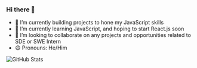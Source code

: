 ### Hi there 👋
- 🔭 I’m currently building projects to hone my JavaScript skills
- 🌱 I’m currently learning JavaScript, and  hoping to start React.js soon
- 👯 I’m looking to collaborate on any projects and opportunities related to SDE or SWE Intern
- 😄 Pronouns: He/Him


![GitHub Stats](https://github-readme-stats.vercel.app/api?username=anmolp476&theme=radical)
